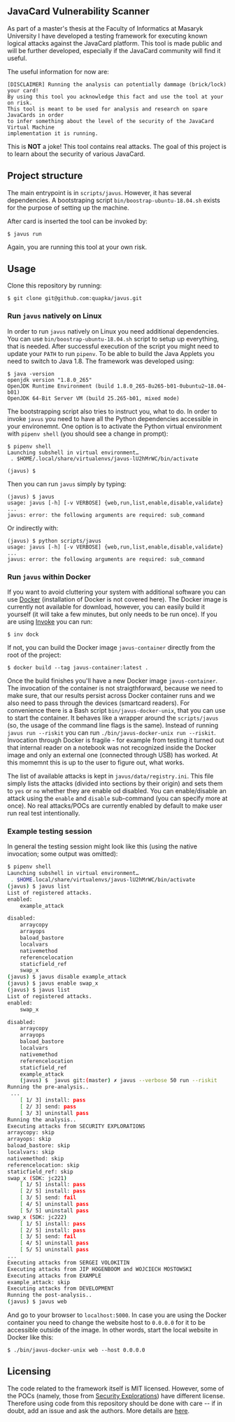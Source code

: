 JavaCard Vulnerability Scanner
------------------------------

As part of a master's thesis at the Faculty of Informatics at Masaryk University
I have developed a testing framework for executing known logical attacks against
the JavaCard platform. This tool is made public and will be further developed,
especially if the JavaCard community will find it useful.

The useful information for now are:
```
[DISCLAIMER] Running the analysis can potentially dammage (brick/lock) your card!
By using this tool you acknowledge this fact and use the tool at your on risk.
This tool is meant to be used for analysis and research on spare JavaCards in order
to infer something about the level of the security of the JavaCard Virtual Machine
implementation it is running.
```

This is **NOT** a joke! This tool contains real attacks. The goal of this project
is to learn about the security of various JavaCard.

Project structure
-----------------

The main entrypoint is in `scripts/javus`. However, it has several dependencies.
A bootstraping script `bin/boostrap-ubuntu-18.04.sh` exists for the purpose of
setting up the machine.

After card is inserted the tool can be invoked by:
```
$ javus run
```
Again, you are running this tool at your own risk.

Usage
-----

Clone this repository by running:
```
$ git clone git@github.com:quapka/javus.git
```

### Run `javus` natively on Linux

In order to run `javus` natively on Linux you need additional dependencies. You can use `bin/boostrap-ubuntu-18.04.sh` script to setup up everything, that is needed. After successful execution of the script you might need to update your `PATH` to run `pipenv`. To be able to build the Java Applets you need to switch to Java 1.8. The framework was developed using:
```
$ java -version 
openjdk version "1.8.0_265"
OpenJDK Runtime Environment (build 1.8.0_265-8u265-b01-0ubuntu2~18.04-b01)
OpenJDK 64-Bit Server VM (build 25.265-b01, mixed mode)
```
The bootstrapping script also tries to instruct you, what to do. In order to invoke `javus` you need to have all the Python dependencies accessible in your environemnt. One option is to activate the Python virtual environment with `pipenv shell` (you should see a change in prompt):

```
$ pipenv shell
Launching subshell in virtual environment…
 . $HOME/.local/share/virtualenvs/javus-lU2hMrWC/bin/activate

(javus) $
```

Then you can run `javus` simply by typing:

```
(javus) $ javus
usage: javus [-h] [-v VERBOSE] {web,run,list,enable,disable,validate} ...
javus: error: the following arguments are required: sub_command
```

Or indirectly with:

```
(javus) $ python scripts/javus 
usage: javus [-h] [-v VERBOSE] {web,run,list,enable,disable,validate} ...
javus: error: the following arguments are required: sub_command
```


### Run `javus` within Docker

If you want to avoid cluttering your system with additional software you can use [Docker](https://www.docker.com/) (installation of Docker is not covered here). The Docker image is currently not available for download, however, you can easily build it yourself (it will take a few minutes, but only needs to be run once). If you are using [Invoke](https://www.pyinvoke.org/) you can run:
```
$ inv dock
```
If not, you can build the Docker image `javus-container` directly from the root of the project:
```
$ docker build --tag javus-container:latest .
```
Once the build finishes you'll have a new Docker image `javus-container`. The invocation of the container is not straigthforward, because we need to make sure, that our results persist across Docker container runs and we also need to pass through the devices (smartcard readers). For convenience there is a Bash script `bin/javus-docker-unix`, that you can use to start the container. It behaves like a wrapper around the `scripts/javus` (so, the usage of the command line flags is the same). Instead of running `javus run --riskit` you can run `./bin/javus-docker-unix run --riskit`. Invocation through Docker is fragile - for example from testing it turned out that internal reader on a notebook was not recognized inside the Docker image and only an external one (connected through USB) has worked. At this momemnt this is up to the user to figure out, what works.

The list of available attacks is kept in `javus/data/registry.ini`. This file simply lists the attacks (divided into sections by their origin) and sets them to `yes` or `no` whether they are enable od disabled. You can enable/disable an attack using the `enable` and `disable` sub-command (you can specify more at once). No real attacks/POCs are currently enabled by default to make user run real test intentionally.

### Example testing session

In general the testing session might look like this (using the native invocation; some output was omitted):

```bash
$ pipenv shell
Launching subshell in virtual environment…
 . $HOME.local/share/virtualenvs/javus-lU2hMrWC/bin/activate
(javus) $ javus list
List of registered attacks.
enabled:
    example_attack

disabled:
    arraycopy
    arrayops
    baload_bastore
    localvars
    nativemethod
    referencelocation
    staticfield_ref
    swap_x
(javus) $ javus disable example_attack
(javus) $ javus enable swap_x
(javus) $ javus list
List of registered attacks.
enabled:
    swap_x

disabled:
    arraycopy
    arrayops
    baload_bastore
    localvars
    nativemethod
    referencelocation
    staticfield_ref
    example_attack
    (javus) $  javus git:(master) ✗ javus --verbose 50 run --riskit
Running the pre-analysis..
 ...
    [ 1/ 3] install: pass
    [ 2/ 3] send: pass
    [ 3/ 3] uninstall pass
Running the analysis..
Executing attacks from SECURITY EXPLORATIONS
arraycopy: skip
arrayops: skip
baload_bastore: skip
localvars: skip
nativemethod: skip
referencelocation: skip
staticfield_ref: skip
swap_x (SDK: jc221)
    [ 1/ 5] install: pass
    [ 2/ 5] install: pass
    [ 3/ 5] send: fail
    [ 4/ 5] uninstall pass
    [ 5/ 5] uninstall pass
swap_x (SDK: jc222)
    [ 1/ 5] install: pass
    [ 2/ 5] install: pass
    [ 3/ 5] send: fail
    [ 4/ 5] uninstall pass
    [ 5/ 5] uninstall pass
...
Executing attacks from SERGEI VOLOKITIN
Executing attacks from JIP HOGENBOOM and WOJCIECH MOSTOWSKI
Executing attacks from EXAMPLE
example_attack: skip
Executing attacks from DEVELOPMENT
Running the post-analysis..
(javus) $ javus web
```

And go to your browser to `localhost:5000`. In case you are using the Docker container you need to change the website host to `0.0.0.0` for it to be accessible outside of the image. In other words, start the local website in Docker like this:
```
$ ./bin/javus-docker-unix web --host 0.0.0.0
```


Licensing
---------

The code related to the framework itself is MIT licensed. However, some of the POCs (namely, those from [Security Explorations](http://www.security-explorations.com/javacard_details.html)) have different license. Therefore using code from this repository should be done with care -- if in doubt, add an issue and ask the authors. More details are [here](https://github.com/quapka/javus/tree/master/javus/data/attacks).
